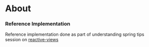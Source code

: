 # About

### Reference Implementation
Reference implementation done as part of understanding spring tips session on [reactive-views](https://youtu.be/ewpJ9EUAz5s)

